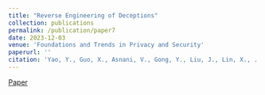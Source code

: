 ```yaml
---
title: "Reverse Engineering of Deceptions"
collection: publications
permalink: /publication/paper7
date: 2023-12-03
venue: 'Foundations and Trends in Privacy and Security'
paperurl: ''
citation: 'Yao, Y., Guo, X., Asnani, V., Gong, Y., Liu, J., Lin, X., ... & Liu, S. (2024). Reverse Engineering of Deceptions on Machine-and Human-Centric Attacks. Foundations and Trends® in Privacy and Security, 6(2), 53-152.'
---
```


[Paper](http://vishal3477.github.io/files/RED_survey_FnT.pdf)
